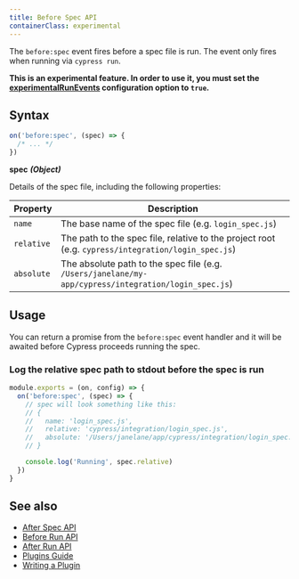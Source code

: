 ```yaml
---
title: Before Spec API
containerClass: experimental
---
```


The `before:spec` event fires before a spec file is run. The event only fires when running via `cypress run`.

<Alert type="warning">

<Icon name="exclamation-triangle" color="orange"></Icon> **This is an experimental feature. In order to use it, you must set the [experimentalRunEvents](/guides/references/experiments) configuration option to `true`.**

</Alert>

## Syntax

```js
on('before:spec', (spec) => {
  /* ... */
})
```

**<Icon name="angle-right"></Icon> spec** **_(Object)_**

Details of the spec file, including the following properties:

| Property   | Description                                                                                          |
| ---------- | ---------------------------------------------------------------------------------------------------- |
| `name`     | The base name of the spec file (e.g. `login_spec.js`)                                                |
| `relative` | The path to the spec file, relative to the project root (e.g. `cypress/integration/login_spec.js`)   |
| `absolute` | The absolute path to the spec file (e.g. `/Users/janelane/my-app/cypress/integration/login_spec.js`) |

## Usage

You can return a promise from the `before:spec` event handler and it will be awaited before Cypress proceeds running the spec.

### Log the relative spec path to stdout before the spec is run

```javascript
module.exports = (on, config) => {
  on('before:spec', (spec) => {
    // spec will look something like this:
    // {
    //   name: 'login_spec.js',
    //   relative: 'cypress/integration/login_spec.js',
    //   absolute: '/Users/janelane/app/cypress/integration/login_spec.js',
    // }

    console.log('Running', spec.relative)
  })
}
```

## See also

- [After Spec API](/api/plugins/after-spec-api)
- [Before Run API](/api/plugins/before-run-api)
- [After Run API](/api/plugins/after-run-api)
- [Plugins Guide](/guides/tooling/plugins-guide)
- [Writing a Plugin](/api/plugins/writing-a-plugin)
